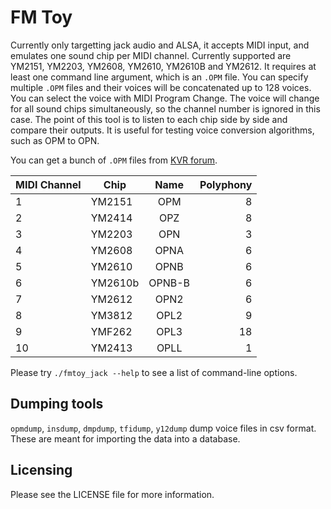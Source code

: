 FM Toy
========

Currently only targetting jack audio and ALSA, it accepts MIDI input, and emulates one sound chip per MIDI channel. Currently supported are YM2151, YM2203, YM2608, YM2610, YM2610B and YM2612. It requires at least one command line argument, which is an `.OPM` file. You can specify multiple `.OPM` files and their voices will be concatenated up to 128 voices. You can select the voice with MIDI Program Change. The voice will change for all sound chips simultaneously, so the channel number is ignored in this case. The point of this tool is to listen to each chip side by side and compare their outputs. It is useful for testing voice conversion algorithms, such as OPM to OPN.

You can get a bunch of `.OPM` files from [KVR forum](https://www.kvraudio.com/forum/viewtopic.php?t=277864).

| MIDI Channel  | Chip      |  Name  | Polyphony |
| ------------- |-----------|:------:|----------:|
| 1             | YM2151    |  OPM   |         8 |
| 2             | YM2414    |  OPZ   |         8 |
| 3             | YM2203    |  OPN   |         3 |
| 4             | YM2608    |  OPNA  |         6 |
| 5             | YM2610    |  OPNB  |         6 |
| 6             | YM2610b   | OPNB-B |         6 |
| 7             | YM2612    |  OPN2  |         6 |
| 8             | YM3812    |  OPL2  |         9 |
| 9             | YMF262    |  OPL3  |        18 |
| 10            | YM2413    |  OPLL  |         1 |

Please try `./fmtoy_jack --help` to see a list of command-line options.

Dumping tools
-------------
`opmdump`, `insdump`, `dmpdump`, `tfidump`, `y12dump` dump voice files in csv format. These are meant for importing the data into a database.

Licensing
---------

Please see the LICENSE file for more information.
